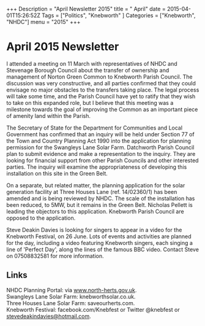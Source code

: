 +++
Description = "April Newsletter 2015"
title = " April"
date = 2015-04-01T15:26:52Z
Tags = ["Politics", "Knebworth" ]
Categories = ["Knebworth", "NHDC"]
menu = "2015"
+++

# April 2015 Newsletter

I attended a meeting on 11 March with representatives of NHDC and
Stevenage Borough Council about the transfer of ownership and management
of Norton Green Common to Knebworth Parish Council. The discussion was
very constructive, and all parties confirmed that they could envisage no
major obstacles to the transfers taking place. The legal process will
take some time, and the Parish Council have yet to ratify that they wish
to take on this expanded role, but I believe that this meeting was a
milestone towards the goal of improving the Common as an important piece
of amenity land within the Parish.

The Secretary of State for the Department for Communities and Local
Government has confirmed that an inquiry will be held under Section 77
of the Town and Country Planning Act 1990 into the application for
planning permission for the Swangleys Lane Solar Farm. Datchworth Parish
Council plan to submit evidence and make a representation to the
inquiry. They are looking for financial support from other Parish
Councils and other interested parties. The inquiry will examine the
appropriateness of developing this installation on this site in the
Green Belt.

On a separate, but related matter, the planning application for the
solar generation facility at Three Houses Lane (ref. 14/02360/1) has
been amended and is being reviewed by NHDC. The scale of the
installation has been reduced, to 5MW, but it remains in the Green Belt.
Nicholas Pellett is leading the objectors to this application. Knebworth
Parish Council are opposed to the application.

Steve Deakin Davies is looking for singers to appear in a video for the
Knebworth Festival, on 26 June. Lots of events and activities are
planned for the day, including a video featuring Knebworth singers, each
singing a line of 'Perfect Day', along the lines of the famous BBC
video. Contact Steve on 07508832581 for more information.

## Links

NHDC Planning Portal: via www.north-herts.gov.uk.  
Swangleys Lane Solar Farm: knebworthsolar.co.uk.  
Three Houses Lane Solar Farm: saveourherts.com.  
Knebworth Festival: facebook.com/Knebfest or Twitter @knebfest or
stevedeakindavies@hotmail.com.
